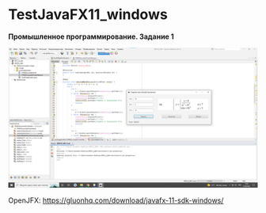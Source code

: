 # TestJavaFX11_windows
**Промышленное программирование. Задание 1**

![Screenshot](screenshot.png)

OpenJFX: https://gluonhq.com/download/javafx-11-sdk-windows/
